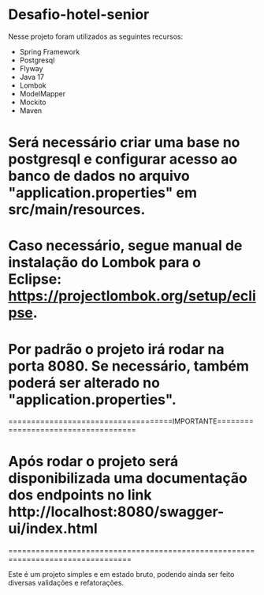 # Desafio-hotel-senior

Nesse projeto foram utilizados as seguintes recursos:
- Spring Framework
- Postgresql
- Flyway
- Java 17
- Lombok
- ModelMapper
- Mockito
- Maven

# Será necessário criar uma base no postgresql e configurar acesso ao banco de dados no arquivo "application.properties" em src/main/resources.
# Caso necessário, segue manual de instalação do Lombok para o Eclipse: https://projectlombok.org/setup/eclipse.
# Por padrão o projeto irá rodar na porta 8080. Se necessário, também poderá ser alterado no "application.properties".

====================================IMPORTANTE====================================

# Após rodar o projeto será disponibilizada uma documentação dos endpoints no link http://localhost:8080/swagger-ui/index.html

=================================================================================

Este é um projeto simples e em estado bruto, podendo ainda ser feito diversas validações e refatorações.
